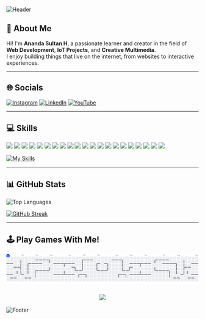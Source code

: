<!-- Banner -->

![Header](https://capsule-render.vercel.app/api?type=waving&color=0:0f2027,100:2c5364&height=200&section=header&text=Hello%20World!%20I'm%20Ananda%20Sultan%20H&fontSize=28&fontColor=ffffff&animation=fadeIn&fontAlignY=35)

## 👋 About Me

Hi! I'm **Ananda Sultan H**, a passionate learner and creator in the field of **Web Development**, **IoT Projects**, and **Creative Multimedia**.  
I enjoy building things that live on the internet, from websites to interactive experiences.

---

## 🌐 Socials

<p align="left">
  <a href="https://instagram.com/nanda_sultan/"><img src="https://img.shields.io/badge/Instagram-E4405F?style=for-the-badge&logo=instagram&logoColor=white" alt="Instagram" /></a>
  <a href="https://linkedin.com/in/nandasultan/"><img src="https://img.shields.io/badge/LinkedIn-0077B5?style=for-the-badge&logo=linkedin&logoColor=white" alt="LinkedIn" /></a>
  <a href="https://youtube.com/@nandasultan/"><img src="https://img.shields.io/badge/YouTube-FF0000?style=for-the-badge&logo=youtube&logoColor=white" alt="YouTube" /></a>
</p>

---

## 💻 Skills

<p align="left">
<img src="https://img.shields.io/badge/HTML5-E34F26?style=for-the-badge&logo=html5&logoColor=white" />
<img src="https://img.shields.io/badge/JavaScript-323330?style=for-the-badge&logo=javascript&logoColor=F7DF1E" />
<img src="https://img.shields.io/badge/PHP-777BB4?style=for-the-badge&logo=php&logoColor=white" />
<img src="https://img.shields.io/badge/CSS3-1572B6?style=for-the-badge&logo=css3&logoColor=white" />
<img src="https://img.shields.io/badge/C%23-239120?style=for-the-badge&logo=csharp&logoColor=white" />
<img src="https://img.shields.io/badge/Kotlin-B125EA?style=for-the-badge&logo=kotlin&logoColor=white" />
<img src="https://img.shields.io/badge/Python-FFD43B?style=for-the-badge&logo=python&logoColor=blue" />
<img src="https://img.shields.io/badge/R-276DC3?style=for-the-badge&logo=r&logoColor=white" />
<img src="https://img.shields.io/badge/Bootstrap-563D7C?style=for-the-badge&logo=bootstrap&logoColor=white" />
<img src="https://img.shields.io/badge/Laravel-FF2D20?style=for-the-badge&logo=laravel&logoColor=white" />
<img src="https://img.shields.io/badge/next%20js-000000?style=for-the-badge&logo=nextdotjs&logoColor=white" />
<img src="https://img.shields.io/badge/Node%20js-339933?style=for-the-badge&logo=nodedotjs&logoColor=white" />
<img src="https://img.shields.io/badge/React-20232A?style=for-the-badge&logo=react&logoColor=61DAFB" />
<img src="https://img.shields.io/badge/Vue%20js-35495E?style=for-the-badge&logo=vuedotjs&logoColor=4FC08D" />
<img src="    https://img.shields.io/badge/Vite-B73BFE?style=for-the-badge&logo=vite&logoColor=FFD62E" />
<img src="    https://img.shields.io/badge/Xampp-F37623?style=for-the-badge&logo=xampp&logoColor=white" />
<img src="https://img.shields.io/badge/MySQL-005C84?style=for-the-badge&logo=mysql&logoColor=white" />
<img src="https://img.shields.io/badge/Arduino_IDE-00979D?style=for-the-badge&logo=arduino&logoColor=white" />
<img src="https://img.shields.io/badge/Tailwind_CSS-38B2AC?style=for-the-badge&logo=tailwind-css&logoColor=white" />
<img src="https://img.shields.io/badge/Unity-100000?style=for-the-badge&logo=unity&logoColor=white" />
<img src="https://img.shields.io/badge/Markdown-000000?style=for-the-badge&logo=markdown&logoColor=white" />
</p>

[![My Skills](https://skillicons.dev/icons?i=ps,pr,ae,ai,figma,blender,sketchup)](https://skillicons.dev)

---

## 📊 GitHub Stats

![Top Languages](https://github-readme-stats.vercel.app/api/top-langs/?username=nandasultan&layout=compact&theme=tokyonight)

[![GitHub Streak](https://streak-stats.demolab.com?user=nandasultan&theme=tokyonight&border_radius=4.5)](https://git.io/streak-stats)

---

###

## 🕹️ Play Games With Me!

<picture>
  <source media="(prefers-color-scheme: dark)" srcset="https://raw.githubusercontent.com/nandasultan/nandasultan/output/pacman-contribution-graph-dark.svg">
  <source media="(prefers-color-scheme: light)" srcset="https://raw.githubusercontent.com/nandasultan/nandasultan/output/pacman-contribution-graph.svg">
  <img alt="pacman contribution graph" src="https://raw.githubusercontent.com/nandasultan/nandasultan/output/pacman-contribution-graph.svg">
</picture>

###

<div align="center">
  <img src="https://visitor-badge.laobi.icu/badge?page_id=nandasultan.nandasultan&"  />
</div>
<!-- Footer -->

![Footer](https://capsule-render.vercel.app/api?type=waving&color=0:0f2027,100:2c5364&height=100&section=footer)

